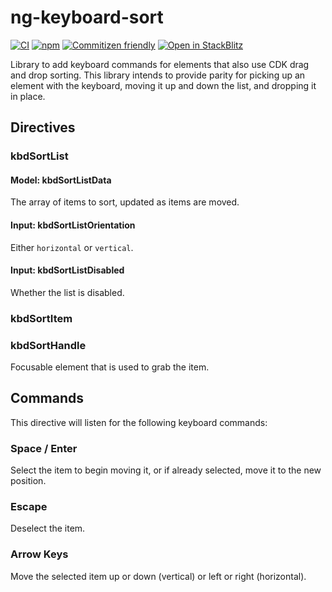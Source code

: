 # ng-keyboard-sort

[![CI](https://github.com/johnhwhite/ng-keyboard-sort/actions/workflows/ci.yml/badge.svg)](https://github.com/johnhwhite/ng-keyboard-sort/actions/workflows/ci.yml)
[![npm](https://img.shields.io/npm/v/ng-keyboard-sort/latest?label=ng-keyboard-sort)](https://www.npmjs.com/package/ng-keyboard-sort)
[![Commitizen friendly](https://img.shields.io/badge/commitizen-friendly-brightgreen.svg)](http://commitizen.github.io/cz-cli/)
[![Open in StackBlitz](https://developer.stackblitz.com/img/open_in_stackblitz_small.svg)](https://stackblitz.com/fork/github/johnhwhite/ng-keyboard-sort?file=apps%2Fe2e%2Fsrc%2Fapp%2Fexample%2Fexample.component.html)

Library to add keyboard commands for elements that also use CDK drag and drop sorting. This library intends to provide parity for picking up an element with the keyboard, moving it up and down the list, and dropping it in place.

## Directives

### kbdSortList

#### Model: kbdSortListData

The array of items to sort, updated as items are moved.

#### Input: kbdSortListOrientation

Either `horizontal` or `vertical`.

#### Input: kbdSortListDisabled

Whether the list is disabled.

### kbdSortItem

### kbdSortHandle

Focusable element that is used to grab the item.

## Commands

This directive will listen for the following keyboard commands:

### Space / Enter

Select the item to begin moving it, or if already selected, move it to the new position.

### Escape

Deselect the item.

### Arrow Keys

Move the selected item up or down (vertical) or left or right (horizontal).
